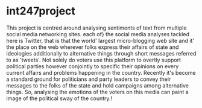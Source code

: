 # int247project
This project is centred around analysing sentiments of text from multiple social media networking sites. each of} the social media analyses tackled here is Twitter, that is that the world' largest micro-blogging web site and it' the place on the web wherever folks express their affairs of state and ideologies additionally to alternative things through short messages referred to as 'tweets'. Not solely do voters use this platform to overtly support political parties however conjointly to specific their opinions on every current affairs and problems happening in the country. Recently it's become a standard ground for politicians and party leaders to convey their messages to the folks of the state and hold campaigns among alternative things. So, analysing the emotions of the voters on this media can  paint a image of the political sway of the country.!
